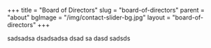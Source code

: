 +++
title = "Board of Directors"
slug = "board-of-directors"
parent = "about"
bgImage = "/img/contact-slider-bg.jpg"
layout = "board-of-directors"
+++




sadsadsa dsadsadsa dsad sa dasd sadsds

